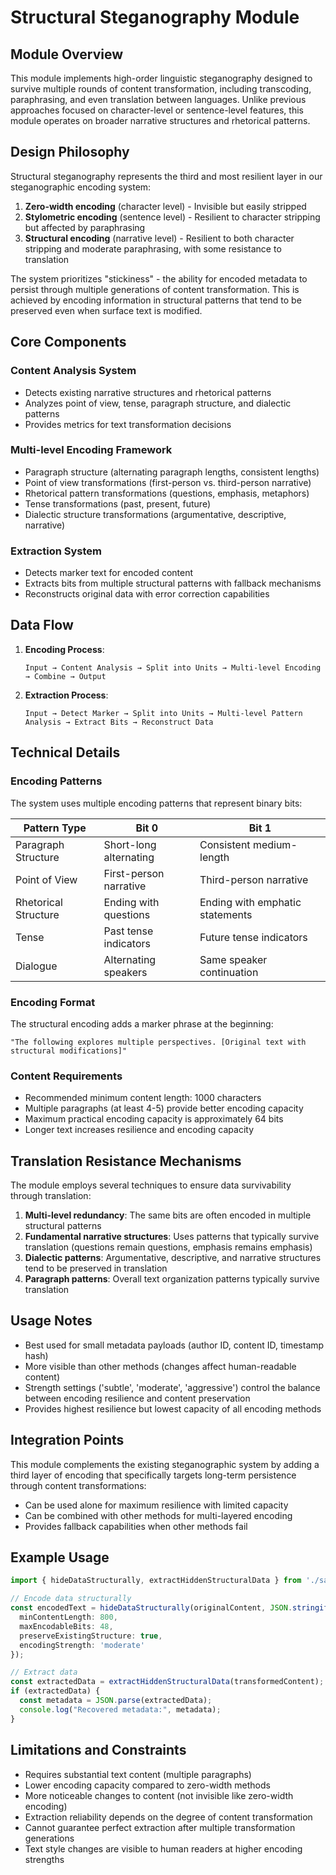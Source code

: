 # Structural Steganography Module

## Module Overview
This module implements high-order linguistic steganography designed to survive multiple rounds of content transformation, including transcoding, paraphrasing, and even translation between languages. Unlike previous approaches focused on character-level or sentence-level features, this module operates on broader narrative structures and rhetorical patterns.

## Design Philosophy
Structural steganography represents the third and most resilient layer in our steganographic encoding system:

1. **Zero-width encoding** (character level) - Invisible but easily stripped
2. **Stylometric encoding** (sentence level) - Resilient to character stripping but affected by paraphrasing
3. **Structural encoding** (narrative level) - Resilient to both character stripping and moderate paraphrasing, with some resistance to translation

The system prioritizes "stickiness" - the ability for encoded metadata to persist through multiple generations of content transformation. This is achieved by encoding information in structural patterns that tend to be preserved even when surface text is modified.

## Core Components

### Content Analysis System
- Detects existing narrative structures and rhetorical patterns
- Analyzes point of view, tense, paragraph structure, and dialectic patterns
- Provides metrics for text transformation decisions

### Multi-level Encoding Framework
- Paragraph structure (alternating paragraph lengths, consistent lengths)
- Point of view transformations (first-person vs. third-person narrative)
- Rhetorical pattern transformations (questions, emphasis, metaphors)
- Tense transformations (past, present, future)
- Dialectic structure transformations (argumentative, descriptive, narrative)

### Extraction System
- Detects marker text for encoded content
- Extracts bits from multiple structural patterns with fallback mechanisms
- Reconstructs original data with error correction capabilities

## Data Flow

1. **Encoding Process**:
   ```
   Input → Content Analysis → Split into Units → Multi-level Encoding → Combine → Output
   ```

2. **Extraction Process**:
   ```
   Input → Detect Marker → Split into Units → Multi-level Pattern Analysis → Extract Bits → Reconstruct Data
   ```

## Technical Details

### Encoding Patterns
The system uses multiple encoding patterns that represent binary bits:

| Pattern Type | Bit 0 | Bit 1 |
|--------------|--------|--------|
| Paragraph Structure | Short-long alternating | Consistent medium-length |
| Point of View | First-person narrative | Third-person narrative |
| Rhetorical Structure | Ending with questions | Ending with emphatic statements |
| Tense | Past tense indicators | Future tense indicators |
| Dialogue | Alternating speakers | Same speaker continuation |

### Encoding Format
The structural encoding adds a marker phrase at the beginning:
```
"The following explores multiple perspectives. [Original text with structural modifications]"
```

### Content Requirements
- Recommended minimum content length: 1000 characters
- Multiple paragraphs (at least 4-5) provide better encoding capacity
- Maximum practical encoding capacity is approximately 64 bits 
- Longer text increases resilience and encoding capacity

## Translation Resistance Mechanisms

The module employs several techniques to ensure data survivability through translation:

1. **Multi-level redundancy**: The same bits are often encoded in multiple structural patterns
2. **Fundamental narrative structures**: Uses patterns that typically survive translation (questions remain questions, emphasis remains emphasis)
3. **Dialectic patterns**: Argumentative, descriptive, and narrative structures tend to be preserved in translation
4. **Paragraph patterns**: Overall text organization patterns typically survive translation

## Usage Notes

- Best used for small metadata payloads (author ID, content ID, timestamp hash)
- More visible than other methods (changes affect human-readable content)
- Strength settings ('subtle', 'moderate', 'aggressive') control the balance between encoding resilience and content preservation
- Provides highest resilience but lowest capacity of all encoding methods

## Integration Points

This module complements the existing steganographic system by adding a third layer of encoding that specifically targets long-term persistence through content transformations:

- Can be used alone for maximum resilience with limited capacity
- Can be combined with other methods for multi-layered encoding
- Provides fallback capabilities when other methods fail

## Example Usage

```typescript
import { hideDataStructurally, extractHiddenStructuralData } from './safety_structural_encoder.genai.mts';

// Encode data structurally
const encodedText = hideDataStructurally(originalContent, JSON.stringify(metadata), {
  minContentLength: 800,
  maxEncodableBits: 48,
  preserveExistingStructure: true,
  encodingStrength: 'moderate'
});

// Extract data 
const extractedData = extractHiddenStructuralData(transformedContent);
if (extractedData) {
  const metadata = JSON.parse(extractedData);
  console.log("Recovered metadata:", metadata);
}
```

## Limitations and Constraints

- Requires substantial text content (multiple paragraphs)
- Lower encoding capacity compared to zero-width methods
- More noticeable changes to content (not invisible like zero-width encoding)
- Extraction reliability depends on the degree of content transformation
- Cannot guarantee perfect extraction after multiple transformation generations
- Text style changes are visible to human readers at higher encoding strengths